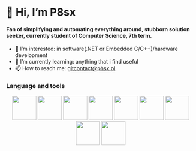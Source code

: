 # 👋 Hi, I’m P8sx
#### Fan of simplifying and automating everything around, stubborn solution seeker, currently student of Computer Science, 7th term.

- 👀 I’m interested: in software(.NET or Embedded C/C++)/hardware development
- 🌱 I’m currently learning: anything that i find useful
- 📫 How to reach me: gitcontact@phsx.pl

### Language and tools
<p float="left" align="center">
  <img src="https://cdn.jsdelivr.net/gh/devicons/devicon/icons/embeddedc/embeddedc-plain.svg" width="64" height="64"/>
  <img src="https://cdn.jsdelivr.net/gh/devicons/devicon/icons/cplusplus/cplusplus-plain.svg" width="64" height="64"/>
  <img src="https://cdn.jsdelivr.net/gh/devicons/devicon/icons/csharp/csharp-plain.svg" width="64" height="64"/>
  <img src="https://cdn.jsdelivr.net/gh/devicons/devicon/icons/linux/linux-plain.svg" width="64" height="64"/>
  <img src="https://cdn.jsdelivr.net/gh/devicons/devicon/icons/docker/docker-plain.svg" width="64" height="64"/>
  <img src="https://cdn.jsdelivr.net/gh/devicons/devicon/icons/typescript/typescript-plain.svg" idth="64" height="64"/>
  <img src="https://cdn.jsdelivr.net/gh/devicons/devicon/icons/angularjs/angularjs-plain.svg" width="64" height="64"/>
  <img src="https://cdn.jsdelivr.net/gh/devicons/devicon/icons/arduino/arduino-plain.svg" width="64" height="64"/>
  <img src="https://influxdata.github.io/branding/img/downloads/influxdata-logo--symbol--pool.svg" width="64" height="64"/>
</p>



